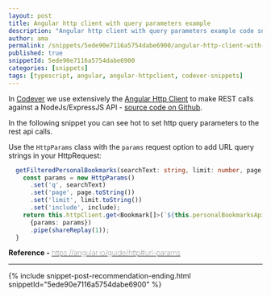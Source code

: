 ```yaml
---
layout: post
title: Angular http client with query parameters example
description: "Angular http client with query parameters example code snippet"
author: ama
permalink: /snippets/5ede90e7116a5754dabe6900/angular-http-client-with-query-parameters-example
published: true
snippetId: 5ede90e7116a5754dabe6900
categories: [snippets]
tags: [typescript, angular, angular-httpclient, codever-snippets]
---
```


In [Codever](https://www.codever.dev) we use extensively the [Angular Http Client](https://angular.io/guide/http)
to make REST calls against a NodeJs/ExpressJS API - [source code on Github](https://github.com/CodeverDotDev/codever).

In the following snippet you can see hot to set http query parameters to the rest api calls.

 Use the `HttpParams` class with the `params` request option to add URL query strings in your HttpRequest:

```typescript
  getFilteredPersonalBookmarks(searchText: string, limit: number, page: number, userId: string, include: string): Observable<Bookmark[]> {
    const params = new HttpParams()
      .set('q', searchText)
      .set('page', page.toString())
      .set('limit', limit.toString())
      .set('include', include);
    return this.httpClient.get<Bookmark[]>(`${this.personalBookmarksApiBaseUrl}/${userId}/bookmarks`,
      {params: params})
      .pipe(shareReplay(1));
  }

```

<span style="font-size: 0.9rem">
  <strong>Reference - </strong>
  <a href="https://angular.io/guide/http#url-params" target="_blank" style="font-weight: lighter">
     https://angular.io/guide/http#url-params
  </a>
</span>

<hr/>


 {% include snippet-post-recommendation-ending.html snippetId="5ede90e7116a5754dabe6900" %}
